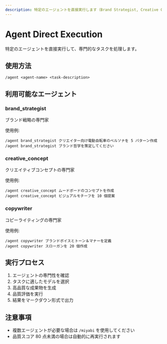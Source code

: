 ```yaml
---
description: 特定のエージェントを直接実行します（Brand Strategist, Creative Concept, Copywriter）
---
```


# Agent Direct Execution

特定のエージェントを直接実行して、専門的なタスクを処理します。

## 使用方法

```
/agent <agent-name> <task-description>
```

## 利用可能なエージェント

### brand_strategist
ブランド戦略の専門家

使用例:
```
/agent brand_strategist クリエイター向け電動自転車のペルソナを 5 パターン作成
/agent brand_strategist ブランド哲学を策定してください
```

### creative_concept
クリエイティブコンセプトの専門家

使用例:
```
/agent creative_concept ムードボードのコンセプトを作成
/agent creative_concept ビジュアルモチーフを 10 個提案
```

### copywriter
コピーライティングの専門家

使用例:
```
/agent copywriter ブランドボイスとトーン＆マナーを定義
/agent copywriter スローガンを 20 個作成
```

## 実行プロセス

1. エージェントの専門性を確認
2. タスクに適したモデルを選択
3. 高品質な成果物を生成
4. 品質評価を実行
5. 結果をマークダウン形式で出力

## 注意事項

- 複数エージェントが必要な場合は `/miyabi` を使用してください
- 品質スコア 80 点未満の場合は自動的に再実行されます
